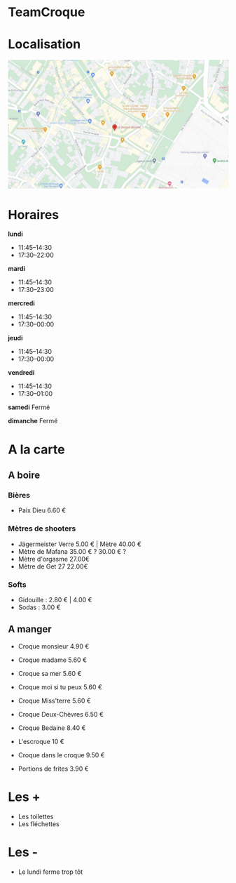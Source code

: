 # TeamCroque

# Localisation
![](CB.JPG)

# Horaires

**lundi**
* 11:45–14:30
* 17:30–22:00

**mardi**
* 11:45–14:30
* 17:30–23:00

**mercredi**
* 11:45–14:30
* 17:30–00:00

**jeudi**
* 11:45–14:30
* 17:30–00:00

**vendredi**
* 11:45–14:30
* 17:30–01:00

**samedi**
Fermé

**dimanche**
Fermé

# A la carte
## A boire
### Bières
* Paix Dieu 6.60 €

### Mètres de shooters
* Jägermeister Verre 5.00 € | Mètre 40.00 €
* Mètre de Mafana 35.00 € ? 30.00 € ?
* Mètre d'orgasme 27.00€
* Mètre de Get 27 22.00€

### Softs
* Gidouille : 2.80 € | 4.00 €
* Sodas : 3.00 €

## A manger
* Croque monsieur 4.90 €
* Croque madame 5.60 €
* Croque sa mer 5.60 €
* Croque moi si tu peux 5.60 €
* Croque Miss'terre 5.60 €
* Croque Deux-Chèvres 6.50 €
* Croque Bedaine 8.40 €

* L'escroque 10 €

* Croque dans le croque 9.50 €

* Portions de frites 3.90 €


# Les +
* Les toilettes
* Les fléchettes

# Les -
* Le lundi ferme trop tôt
